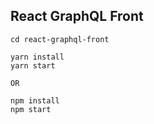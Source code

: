 ## React GraphQL Front
```
cd react-graphql-front

yarn install
yarn start

OR

npm install
npm start
```
